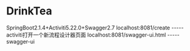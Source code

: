 # DrinkTea
SpringBoot2.1.4+Activiti5.22.0+Swagger2.7
localhost:8081/create -----activiti打开一个新流程设计器页面
localhost:8081/swagger-ui.html -----swagger-ui

